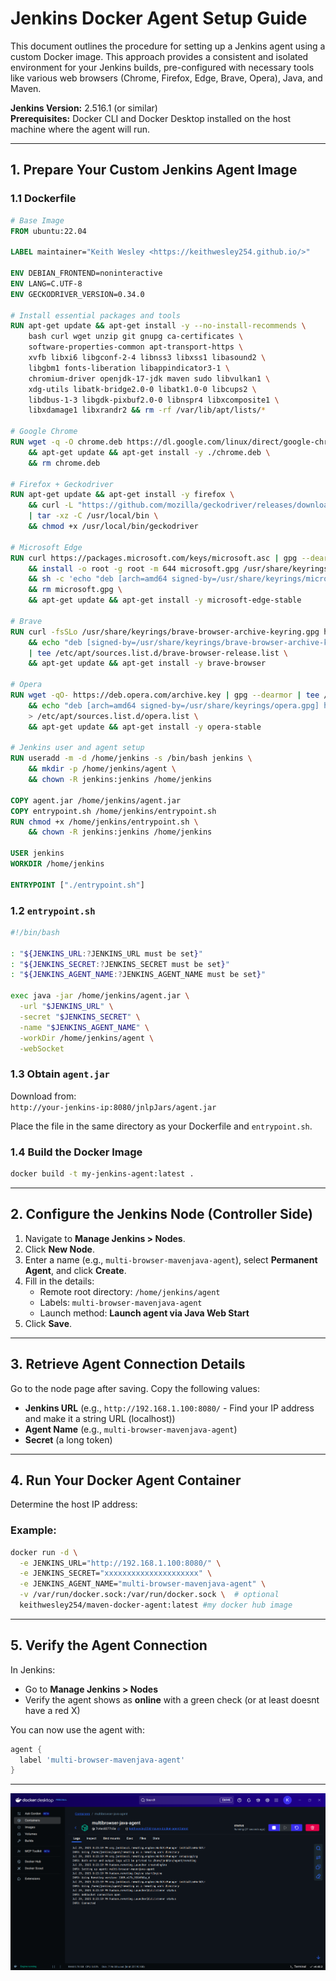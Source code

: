 # Jenkins Docker Agent Setup Guide

This document outlines the procedure for setting up a Jenkins agent using a custom Docker image. This approach provides a consistent and isolated environment for your Jenkins builds, pre-configured with necessary tools like various web browsers (Chrome, Firefox, Edge, Brave, Opera), Java, and Maven.

**Jenkins Version:** 2.516.1 (or similar)  
**Prerequisites:** Docker CLI and Docker Desktop installed on the host machine where the agent will run.

---

## 1. Prepare Your Custom Jenkins Agent Image

### 1.1 Dockerfile

```dockerfile
# Base Image
FROM ubuntu:22.04

LABEL maintainer="Keith Wesley <https://keithwesley254.github.io/>"

ENV DEBIAN_FRONTEND=noninteractive
ENV LANG=C.UTF-8
ENV GECKODRIVER_VERSION=0.34.0

# Install essential packages and tools
RUN apt-get update && apt-get install -y --no-install-recommends \
    bash curl wget unzip git gnupg ca-certificates \
    software-properties-common apt-transport-https \
    xvfb libxi6 libgconf-2-4 libnss3 libxss1 libasound2 \
    libgbm1 fonts-liberation libappindicator3-1 \
    chromium-driver openjdk-17-jdk maven sudo libvulkan1 \
    xdg-utils libatk-bridge2.0-0 libatk1.0-0 libcups2 \
    libdbus-1-3 libgdk-pixbuf2.0-0 libnspr4 libxcomposite1 \
    libxdamage1 libxrandr2 && rm -rf /var/lib/apt/lists/*

# Google Chrome
RUN wget -q -O chrome.deb https://dl.google.com/linux/direct/google-chrome-stable_current_amd64.deb \
    && apt-get update && apt-get install -y ./chrome.deb \
    && rm chrome.deb

# Firefox + Geckodriver
RUN apt-get update && apt-get install -y firefox \
    && curl -L "https://github.com/mozilla/geckodriver/releases/download/v$GECKODRIVER_VERSION/geckodriver-v$GECKODRIVER_VERSION-linux64.tar.gz" \
    | tar -xz -C /usr/local/bin \
    && chmod +x /usr/local/bin/geckodriver

# Microsoft Edge
RUN curl https://packages.microsoft.com/keys/microsoft.asc | gpg --dearmor > microsoft.gpg \
    && install -o root -g root -m 644 microsoft.gpg /usr/share/keyrings/ \
    && sh -c 'echo "deb [arch=amd64 signed-by=/usr/share/keyrings/microsoft.gpg] https://packages.microsoft.com/repos/edge stable main" > /etc/apt/sources.list.d/microsoft-edge.list' \
    && rm microsoft.gpg \
    && apt-get update && apt-get install -y microsoft-edge-stable

# Brave
RUN curl -fsSLo /usr/share/keyrings/brave-browser-archive-keyring.gpg https://brave-browser-apt-release.s3.brave.com/brave-browser-archive-keyring.gpg \
    && echo "deb [signed-by=/usr/share/keyrings/brave-browser-archive-keyring.gpg] https://brave-browser-apt-release.s3.brave.com/ stable main" \
    | tee /etc/apt/sources.list.d/brave-browser-release.list \
    && apt-get update && apt-get install -y brave-browser

# Opera
RUN wget -qO- https://deb.opera.com/archive.key | gpg --dearmor | tee /usr/share/keyrings/opera.gpg > /dev/null \
    && echo "deb [arch=amd64 signed-by=/usr/share/keyrings/opera.gpg] https://deb.opera.com/opera-stable/ stable non-free" \
    > /etc/apt/sources.list.d/opera.list \
    && apt-get update && apt-get install -y opera-stable

# Jenkins user and agent setup
RUN useradd -m -d /home/jenkins -s /bin/bash jenkins \
    && mkdir -p /home/jenkins/agent \
    && chown -R jenkins:jenkins /home/jenkins

COPY agent.jar /home/jenkins/agent.jar
COPY entrypoint.sh /home/jenkins/entrypoint.sh
RUN chmod +x /home/jenkins/entrypoint.sh \
    && chown -R jenkins:jenkins /home/jenkins

USER jenkins
WORKDIR /home/jenkins

ENTRYPOINT ["./entrypoint.sh"]
```

### 1.2 `entrypoint.sh`

```bash
#!/bin/bash

: "${JENKINS_URL:?JENKINS_URL must be set}"
: "${JENKINS_SECRET:?JENKINS_SECRET must be set}"
: "${JENKINS_AGENT_NAME:?JENKINS_AGENT_NAME must be set}"

exec java -jar /home/jenkins/agent.jar \
  -url "$JENKINS_URL" \
  -secret "$JENKINS_SECRET" \
  -name "$JENKINS_AGENT_NAME" \
  -workDir /home/jenkins/agent \
  -webSocket
```

### 1.3 Obtain `agent.jar`

Download from:  
`http://your-jenkins-ip:8080/jnlpJars/agent.jar`

Place the file in the same directory as your Dockerfile and `entrypoint.sh`.

### 1.4 Build the Docker Image

```bash
docker build -t my-jenkins-agent:latest .
```

---

## 2. Configure the Jenkins Node (Controller Side)

1. Navigate to **Manage Jenkins > Nodes**.
2. Click **New Node**.
3. Enter a name (e.g., `multi-browser-mavenjava-agent`), select **Permanent Agent**, and click **Create**.
4. Fill in the details:
    - Remote root directory: `/home/jenkins/agent`
    - Labels: `multi-browser-mavenjava-agent`
    - Launch method: **Launch agent via Java Web Start**
5. Click **Save**.

---

## 3. Retrieve Agent Connection Details

Go to the node page after saving. Copy the following values:

- **Jenkins URL** (e.g., `http://192.168.1.100:8080/` - Find your IP address and make it a string URL (localhost))
- **Agent Name** (e.g., `multi-browser-mavenjava-agent`)
- **Secret** (a long token)

---

## 4. Run Your Docker Agent Container

Determine the host IP address:

### Example:
```bash
docker run -d \
  -e JENKINS_URL="http://192.168.1.100:8080/" \
  -e JENKINS_SECRET="xxxxxxxxxxxxxxxxxxxxx" \
  -e JENKINS_AGENT_NAME="multi-browser-mavenjava-agent" \
  -v /var/run/docker.sock:/var/run/docker.sock \  # optional
  keithwesley254/maven-docker-agent:latest #my docker hub image
```

---

## 5. Verify the Agent Connection

In Jenkins:
- Go to **Manage Jenkins > Nodes**
- Verify the agent shows as **online** with a green check (or at least doesnt have a red X)

You can now use the agent with:

```groovy
agent {
  label 'multi-browser-mavenjava-agent'
}
```

---

![Agent Container Running](assets/images/agent_container_running.png)